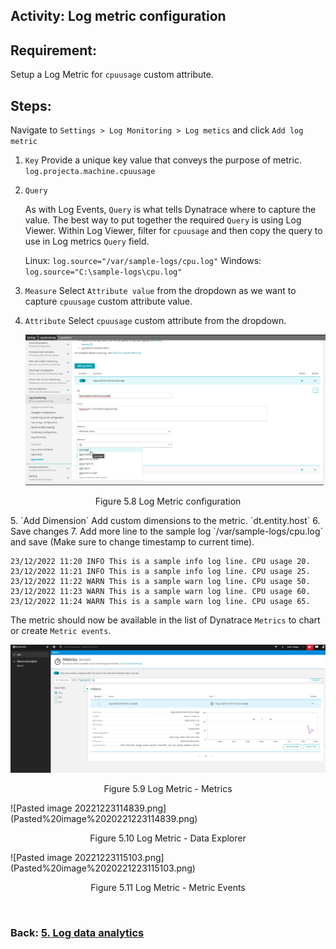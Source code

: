 ## Activity: Log metric configuration

## Requirement:
Setup a Log Metric for `cpuusage` custom attribute.

## Steps:

Navigate to `Settings > Log Monitoring > Log metics` and click `Add log metric`

1. `Key`
   Provide a unique key value that conveys the purpose of metric.
   `log.projecta.machine.cpuusage`
2. `Query`
   
   As with Log Events, `Query` is what tells Dynatrace where to capture the value.
   The best way to put together the required `Query` is using Log Viewer. Within Log Viewer, filter for `cpuusage` and then copy the query to use in Log metrics `Query` field.
   
   Linux: `log.source="/var/sample-logs/cpu.log"`
   Windows: `log.source="C:\sample-logs\cpu.log"`
3. `Measure`
   Select `Attribute value` from the dropdown as we want to capture `cpuusage` custom attribute value.
4. `Attribute`
   Select `cpuusage` custom attribute from the dropdown.
   
   ![log-metric-1](../images/log-metric-1.png)
<p align="center">Figure 5.8 Log Metric configuration</p>
5. `Add Dimension`
   Add custom dimensions to the metric. 
   `dt.entity.host`
6. Save changes
7. Add more line to the sample log `/var/sample-logs/cpu.log` and save 
   (Make sure to change timestamp to current time).

```log
23/12/2022 11:20 INFO This is a sample info log line. CPU usage 20.
23/12/2022 11:21 INFO This is a sample info log line. CPU usage 25.
23/12/2022 11:22 WARN This is a sample warn log line. CPU usage 50.
23/12/2022 11:23 WARN This is a sample warn log line. CPU usage 60.
23/12/2022 11:24 WARN This is a sample warn log line. CPU usage 65.
```
The metric should now be available in the list of Dynatrace `Metrics` to chart or create `Metric events`.

![log-metric-2](../images/log-metric-2.png)
<p align="center">Figure 5.9 Log Metric - Metrics </p>
![Pasted image 20221223114839.png](Pasted%20image%2020221223114839.png)
<p align="center">Figure 5.10 Log Metric - Data Explorer </p>
![Pasted image 20221223115103.png](Pasted%20image%2020221223115103.png)
<p align="center">Figure 5.11 Log Metric - Metric Events</p>
<br/>

### Back: [5. Log data analytics](../5-log-data-analytics.md)

